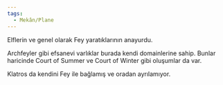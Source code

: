 ```yaml
---
tags:
  - Mekân/Plane
---  
```

  
Elflerin ve genel olarak Fey yaratıklarının anayurdu.   
  
Archfeyler gibi efsanevi varlıklar burada kendi domainlerine sahip. Bunlar haricinde Court of Summer ve Court of Winter gibi oluşumlar da var.  
  
Klatros da kendini Fey ile bağlamış ve oradan ayrılamıyor.